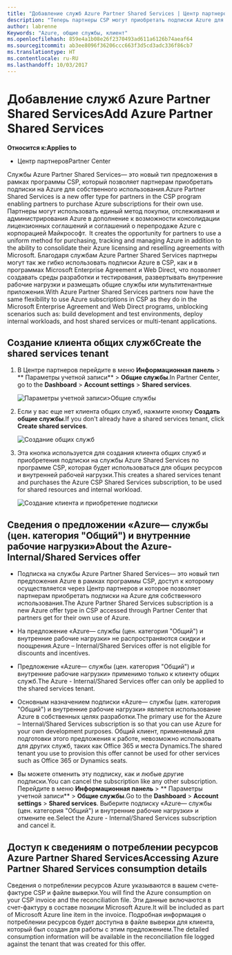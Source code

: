 ```yaml
---
title: "Добавление служб Azure Partner Shared Services | Центр партнеров"
description: "Теперь партнеры CSP могут приобретать подписки Azure для внутреннего использования."
author: labrenne
Keywords: "Azure, общие службы, клиент"
ms.openlocfilehash: 859e4a1b08e26f2370493ad611a6126b74aeaf64
ms.sourcegitcommit: ab3ee8096f36206ccc663f3d5cd3adc336f86cb7
ms.translationtype: HT
ms.contentlocale: ru-RU
ms.lasthandoff: 10/03/2017
---
```

# <a name="add-azure-partner-shared-services"></a><span data-ttu-id="53988-104">Добавление служб Azure Partner Shared Services</span><span class="sxs-lookup"><span data-stu-id="53988-104">Add Azure Partner Shared Services</span></span>

**<span data-ttu-id="53988-105">Относится к:</span><span class="sxs-lookup"><span data-stu-id="53988-105">Applies to</span></span>**

-  <span data-ttu-id="53988-106">Центр партнеров</span><span class="sxs-lookup"><span data-stu-id="53988-106">Partner Center</span></span>

<span data-ttu-id="53988-107">Службы Azure Partner Shared Services— это новый тип предложения в рамках программы CSP, который позволяет партнерам приобретать подписки на Azure для собственного использования.</span><span class="sxs-lookup"><span data-stu-id="53988-107">Azure Partner Shared Services is a new offer type for partners in the CSP program enabling partners to purchase Azure subscriptions for their own use.</span></span><span data-ttu-id="53988-108"> Партнеры могут использовать единый метод покупки, отслеживания и администрирования Azure в дополнение к возможности консолидации лицензионных соглашений и соглашений о перепродаже Azure с корпорацией Майкрософт.</span><span class="sxs-lookup"><span data-stu-id="53988-108">  It creates the opportunity for partners to use a uniform method for purchasing, tracking and managing Azure in addition to the ability to consolidate their Azure licensing and reselling agreements with Microsoft.</span></span> <span data-ttu-id="53988-109">Благодаря службам Azure Partner Shared Services партнеры могут так же гибко использовать подписки Azure в CSP, как и в программах Microsoft Enterprise Agreement и Web Direct, что позволяет создавать среды разработки и тестирования, развертывать внутренние рабочие нагрузки и размещать общие службы или мультитенантные приложения.</span><span class="sxs-lookup"><span data-stu-id="53988-109">With Azure Partner Shared Services partners now have the same flexibility to use Azure subscriptions in CSP as they do in the Microsoft Enterprise Agreement and Web Direct programs, unblocking scenarios such as:  build development and test environments, deploy internal workloads, and host shared services or multi-tenant applications.</span></span>  

## <a name="create-the-shared-services-tenant"></a><span data-ttu-id="53988-110">Создание клиента общих служб</span><span class="sxs-lookup"><span data-stu-id="53988-110">Create the shared services tenant</span></span>

1. <span data-ttu-id="53988-111">В Центре партнеров перейдите в меню **Информационная панель** > ** Параметры учетной записи** > **Общие службы**.</span><span class="sxs-lookup"><span data-stu-id="53988-111">In Partner Center, go to the **Dashboard** > **Account settings** > **Shared services**.</span></span>

    ![**Параметры учетной записи**>**Общие службы**](images/sharedservices2.png)

2. <span data-ttu-id="53988-113">Если у вас еще нет клиента общих служб, нажмите кнопку **Создать общие службы**.</span><span class="sxs-lookup"><span data-stu-id="53988-113">If you don't already have a shared services tenant, click **Create shared services**.</span></span>

    ![Создание общих служб](images/sharedservices3.png)

3. <span data-ttu-id="53988-115">Эта кнопка используется для создания клиента общих служб и приобретения подписки на службы Azure Shared Services по программе CSP, которая будет использоваться для общих ресурсов и внутренней рабочей нагрузки.</span><span class="sxs-lookup"><span data-stu-id="53988-115">This creates a shared services tenant and purchases the Azure CSP Shared Services subscription, to be used for shared resources and internal workload.</span></span>

    ![Создание клиента и приобретение подписки](images/sharedservices5.png)

## <a name="about-the-azure--internalshared-services-offer"></a><span data-ttu-id="53988-117">Сведения о предложении «Azure— службы (цен. категория "Общий") и внутренние рабочие нагрузки»</span><span class="sxs-lookup"><span data-stu-id="53988-117">About the Azure- Internal/Shared Services offer</span></span>

- <span data-ttu-id="53988-118">Подписка на службы Azure Partner Shared Services— это новый тип предложения Azure в рамках программы CSP, доступ к которому осуществляется через Центр партнеров и которое позволяет партнерам приобретать подписки на Azure для собственного использования.</span><span class="sxs-lookup"><span data-stu-id="53988-118">The Azure Partner Shared Services subscription is a new Azure offer type in CSP accessed through Partner Center that partners get for their own use of Azure.</span></span> 

- <span data-ttu-id="53988-119">На предложение «Azure— службы (цен. категория "Общий") и внутренние рабочие нагрузки» не распространяются скидки и поощрения.</span><span class="sxs-lookup"><span data-stu-id="53988-119">Azure – Internal/Shared Services offer is not eligible for discounts and incentives.</span></span>

- <span data-ttu-id="53988-120">Предложение «Azure— службы (цен. категория "Общий") и внутренние рабочие нагрузки» применимо только к клиенту общих служб.</span><span class="sxs-lookup"><span data-stu-id="53988-120">The Azure - Internal/Shared Services offer can only be applied to the shared services tenant.</span></span>

- <span data-ttu-id="53988-121">Основным назначением подписки «Azure— службы (цен. категория "Общий") и внутренние рабочие нагрузки» является использование Azure в собственных целях разработки.</span><span class="sxs-lookup"><span data-stu-id="53988-121">The primary use for the Azure – Internal/Shared Services subscription is so that you can use Azure for your own development purposes.</span></span> <span data-ttu-id="53988-122">Общий клиент, применяемый для подготовки этого предложения к работе, невозможно использовать для других служб, таких как Office 365 и места Dynamics.</span><span class="sxs-lookup"><span data-stu-id="53988-122">The shared tenant you use to provision this offer cannot be used for other services such as Office 365 or Dynamics seats.</span></span> 

- <span data-ttu-id="53988-123">Вы можете отменить эту подписку, как и любые другие подписки.</span><span class="sxs-lookup"><span data-stu-id="53988-123">You can cancel the subscription like any other subscription.</span></span> <span data-ttu-id="53988-124">Перейдите в меню **Информационная панель** > ** Параметры учетной записи** > **Общие службы**.</span><span class="sxs-lookup"><span data-stu-id="53988-124">Go to the **Dashboard** > **Account settings** > **Shared services**.</span></span> <span data-ttu-id="53988-125">Выберите подписку «Azure— службы (цен. категория "Общий") и внутренние рабочие нагрузки» и отмените ее.</span><span class="sxs-lookup"><span data-stu-id="53988-125">Select the Azure - Internal/Shared Services subscription and cancel it.</span></span>

## <a name="accessing-azure-partner-shared-services-consumption-details"></a><span data-ttu-id="53988-126">Доступ к сведениям о потреблении ресурсов Azure Partner Shared Services</span><span class="sxs-lookup"><span data-stu-id="53988-126">Accessing Azure Partner Shared Services consumption details</span></span>

<span data-ttu-id="53988-127">Сведения о потреблении ресурсов Azure указываются в вашем счете-фактуре CSP и файле выверки.</span><span class="sxs-lookup"><span data-stu-id="53988-127">You will find the Azure consumption on your CSP invoice and the reconciliation file.</span></span> <span data-ttu-id="53988-128">Эти данные включаются в счет-фактуру в составе позиции Microsoft Azure.</span><span class="sxs-lookup"><span data-stu-id="53988-128">It will be included as part of Microsoft Azure line item in the invoice.</span></span> <span data-ttu-id="53988-129">Подробная информация о потреблении ресурсов будет доступна в файле выверки для клиента, который был создан для работы с этим предложением.</span><span class="sxs-lookup"><span data-stu-id="53988-129">The detailed consumption information will be available in the reconciliation file logged against the tenant that was created for this offer.</span></span> 

 



